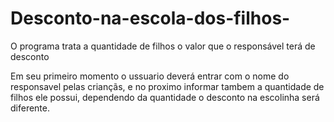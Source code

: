# Desconto-na-escola-dos-filhos-
O programa trata a quantidade de filhos o valor que o responsável terá de desconto 

Em seu primeiro momento o ussuario deverá entrar com o nome do responsavel pelas criançãs, e no proximo informar tambem a quantidade de filhos ele possui, dependendo da quantidade o desconto na escolinha será diferente. 
